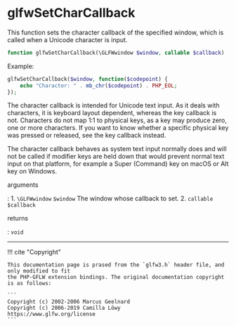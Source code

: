 # glfwSetCharCallback
This function sets the character callback of the specified window, which is
called when a Unicode character is input.

```php
function glfwSetCharCallback(\GLFWwindow $window, callable $callback) : void
```

Example:
```php
glfwSetCharCallback($window, function($codepoint) {
    echo "Character: " . mb_chr($codepoint) . PHP_EOL;
});
```

The character callback is intended for Unicode text input. As it deals with
characters, it is keyboard layout dependent, whereas the key callback is not.
Characters do not map 1:1 to physical keys, as a key may produce zero, one or
more characters. If you want to know whether a specific physical key was
pressed or released, see the key callback instead.

The character callback behaves as system text input normally does and will
not be called if modifier keys are held down that would prevent normal text
input on that platform, for example a Super (Command) key on macOS or Alt key
on Windows.

arguments

:    1. `\GLFWwindow` `$window` The window whose callback to set.
    2. `callable` `$callback` 

returns

:    `void` 

---
     

!!! cite "Copyright"

    This documentation page is prased from the `glfw3.h` header file, and only modified to fit 
    the PHP-GFLW extension bindings. The original documentation copyright is as follows:

    ```
    Copyright (c) 2002-2006 Marcus Geelnard
    Copyright (c) 2006-2019 Camilla Löwy
    https://www.glfw.org/license
    ```